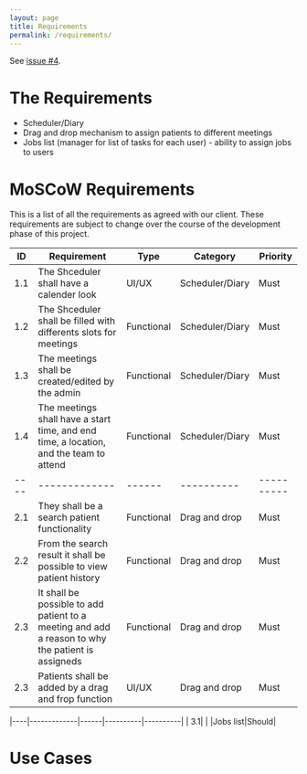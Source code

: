 ```yaml
---
layout: page
title: Requirements
permalink: /requirements/
---
```


See [issue #4](https://github.com/comp204p-team35/website/issues/4).

# The Requirements

- Scheduler/Diary
- Drag and drop mechanism to assign patients to different meetings
- Jobs list (manager for list of tasks for each user) - ability to assign jobs to users

# MoSCoW Requirements

This is a list of all the requirements as agreed with our client. These requirements are subject to change over the course of the development phase of this project.

| ID | Requirement | Type | Category | Priority |
|----|-------------|------|----------|----------|
| 1.1|The Shceduler shall have a calender look|UI/UX|Scheduler/Diary|Must|
| 1.2|The Shceduler shall be filled with differents slots for meetings|Functional|Scheduler/Diary|Must|
| 1.3|The meetings shall be created/edited by the admin|Functional|Scheduler/Diary|Must|
| 1.4|The meetings shall have a start time, and end time, a location, and the team to attend|Functional|Scheduler/Diary|Must|
|----|-------------|------|----------|----------|
| 2.1|They shall be a search patient functionality|Functional|Drag and drop|Must|
| 2.2|From the search result it shall be possible to view patient history|Functional|Drag and drop|Must|
| 2.3|It shall be possible to add patient to a meeting and add a reason to why the patient is assigneds|Functional|Drag and drop|Must|
| 2.3|Patients shall be added by a drag and frop function|UI/UX|Drag and drop|Must|

|----|-------------|------|----------|----------|
| 3.1|             |      |Jobs list|Should|  

# Use Cases

